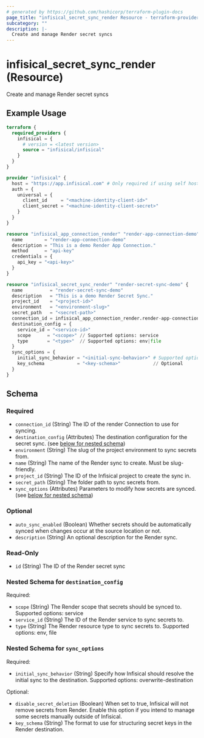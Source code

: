```yaml
---
# generated by https://github.com/hashicorp/terraform-plugin-docs
page_title: "infisical_secret_sync_render Resource - terraform-provider-infisical"
subcategory: ""
description: |-
  Create and manage Render secret syncs
---
```


# infisical_secret_sync_render (Resource)

Create and manage Render secret syncs

## Example Usage

```terraform
terraform {
  required_providers {
    infisical = {
      # version = <latest version>
      source = "infisical/infisical"
    }
  }
}

provider "infisical" {
  host = "https://app.infisical.com" # Only required if using self hosted instance of Infisical, default is https://app.infisical.com
  auth = {
    universal = {
      client_id     = "<machine-identity-client-id>"
      client_secret = "<machine-identity-client-secret>"
    }
  }
}

resource "infisical_app_connection_render" "render-app-connection-demo" {
  name        = "render-app-connection-demo"
  description = "This is a demo Render App Connection."
  method      = "api-key"
  credentials = {
    api_key = "<api-key>"
  }
}

resource "infisical_secret_sync_render" "render-secret-sync-demo" {
  name          = "render-secret-sync-demo"
  description   = "This is a demo Render Secret Sync."
  project_id    = "<project-id>"
  environment   = "<environment-slug>"
  secret_path   = "<secret-path>"
  connection_id = infisical_app_connection_render.render-app-connection-demo.id
  destination_config = {
    service_id = "<service-id>"
    scope      = "<scope>" // Supported options: service
    type       = "<type>"  // Supported options: env|file
  }
  sync_options = {
    initial_sync_behavior = "<initial-sync-behavior>" # Supported options: overwrite-destination|import-prioritize-source|import-prioritize-destination
    key_schema            = "<key-schema>"            // Optional
  }
}
```

<!-- schema generated by tfplugindocs -->
## Schema

### Required

- `connection_id` (String) The ID of the render Connection to use for syncing.
- `destination_config` (Attributes) The destination configuration for the secret sync. (see [below for nested schema](#nestedatt--destination_config))
- `environment` (String) The slug of the project environment to sync secrets from.
- `name` (String) The name of the Render sync to create. Must be slug-friendly.
- `project_id` (String) The ID of the Infisical project to create the sync in.
- `secret_path` (String) The folder path to sync secrets from.
- `sync_options` (Attributes) Parameters to modify how secrets are synced. (see [below for nested schema](#nestedatt--sync_options))

### Optional

- `auto_sync_enabled` (Boolean) Whether secrets should be automatically synced when changes occur at the source location or not.
- `description` (String) An optional description for the Render sync.

### Read-Only

- `id` (String) The ID of the Render secret sync

<a id="nestedatt--destination_config"></a>
### Nested Schema for `destination_config`

Required:

- `scope` (String) The Render scope that secrets should be synced to. Supported options: service
- `service_id` (String) The ID of the Render service to sync secrets to.
- `type` (String) The Render resource type to sync secrets to. Supported options: env, file


<a id="nestedatt--sync_options"></a>
### Nested Schema for `sync_options`

Required:

- `initial_sync_behavior` (String) Specify how Infisical should resolve the initial sync to the destination. Supported options: overwrite-destination

Optional:

- `disable_secret_deletion` (Boolean) When set to true, Infisical will not remove secrets from Render. Enable this option if you intend to manage some secrets manually outside of Infisical.
- `key_schema` (String) The format to use for structuring secret keys in the Render destination.
